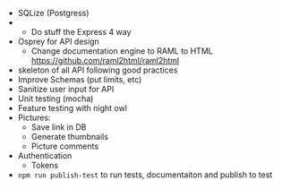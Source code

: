 - SQLize (Postgress)
- - Do stuff the Express 4 way
- Osprey for API design
  - Change documentation engine to RAML to HTML https://github.com/raml2html/raml2html
- skeleton of all API following good practices
- Improve Schemas (put limits, etc)
- Sanitize user input for API
- Unit testing (mocha)
- Feature testing with night owl
- Pictures:
    - Save link in DB
    - Generate thumbnails
    - Picture comments
- Authentication
    - Tokens
- `npm run publish-test` to run tests, documentaiton and publish to test
